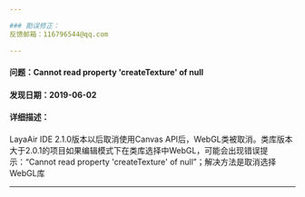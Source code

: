 ```yaml
---

### 勘误修正：
反馈邮箱：116796544@qq.com

---
```


#### 问题：Cannot read property 'createTexture' of null
#### 发现日期：2019-06-02
#### 详细描述：
LayaAir IDE 2.1.0版本以后取消使用Canvas API后，WebGL类被取消。类库版本大于2.0.1的项目如果编辑模式下在类库选择中WebGL，可能会出现错误提示：“Cannot read property 'createTexture' of null”；解决方法是取消选择WebGL库

---
